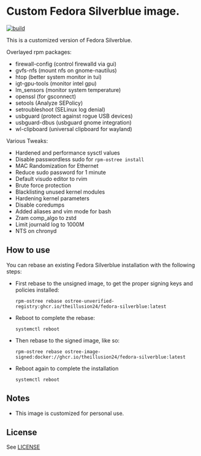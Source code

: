 # Custom Fedora Silverblue image.
[![build](https://github.com/theillusion24/fedora-silverblue/actions/workflows/fedora-silverblue.yml/badge.svg)](https://github.com/theillusion24/fedora-silverblue/actions/workflows/fedora-silverblue.yml)

This is a customized version of Fedora Silverblue.

Overlayed rpm packages:
- firewall-config (control firewalld via gui)
- gvfs-nfs (mount nfs on gnome-nautilus)
- htop (better system monitor in tui)
- igt-gpu-tools (monitor intel gpu)
- lm_sensors (monitor system temperature)
- openssl (for gsconnect)
- setools (Analyze SEPolicy)
- setroubleshoot (SELinux log denial)
- usbguard (protect against rogue USB devices)
- usbguard-dbus (usbguard gnome integration)
- wl-clipboard (universal clipboard for wayland)

Various Tweaks:
- Hardened and performance sysctl values
- Disable passwordless sudo for `rpm-ostree install`
- MAC Randomization for Ethernet
- Reduce sudo password for 1 minute
- Default visudo editor to rvim
- Brute force protection
- Blacklisting unused kernel modules
- Hardening kernel parameters
- Disable coredumps
- Added aliases and vim mode for bash
- Zram comp_algo to zstd
- Limit journald log to 1000M
- NTS on chronyd

## How to use
You can rebase an existing Fedora Silverblue installation with the following steps:

- First rebase to the unsigned image, to get the proper signing keys and policies installed:
  ```
  rpm-ostree rebase ostree-unverified-registry:ghcr.io/theillusion24/fedora-silverblue:latest
  ```
- Reboot to complete the rebase:
  ```
  systemctl reboot
  ```
- Then rebase to the signed image, like so:
  ```
  rpm-ostree rebase ostree-image-signed:docker://ghcr.io/theillusion24/fedora-silverblue:latest
  ```
- Reboot again to complete the installation
  ```
  systemctl reboot
  ```

## Notes
  - This image is customized for personal use.

## License
See [LICENSE](LICENSE)
  

